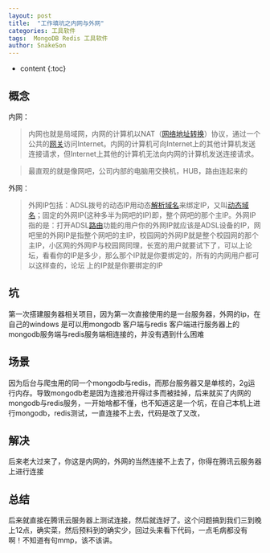```yaml
---
layout: post
title:  "工作填坑之内网与外网"
categories: 工具软件
tags:  MongoDB Redis 工具软件
author: SnakeSon
---
```


* content
{:toc}


## 概念

内网：

> 内网也就是局域网，内网的计算机以NAT（[网络地址转换](https://baike.baidu.com/item/%E7%BD%91%E7%BB%9C%E5%9C%B0%E5%9D%80%E8%BD%AC%E6%8D%A2)）协议，通过一个公共的[网关](https://baike.baidu.com/item/%E7%BD%91%E5%85%B3)访问Internet。内网的计算机可向Internet上的其他计算机发送连接请求，但Internet上其他的计算机无法向内网的计算机发送连接请求。

> 最直观的就是像网吧，公司内部的电脑用交换机，HUB，路由连起来的










外网：

> 外网IP包括：ADSL拨号的动态IP用动态[解析域名](https://baike.baidu.com/item/%E8%A7%A3%E6%9E%90%E5%9F%9F%E5%90%8D)来绑定IP，又叫[动态域名](https://baike.baidu.com/item/%E5%8A%A8%E6%80%81%E5%9F%9F%E5%90%8D)；固定的外网IP(这种多半为网吧的IP)即，整个网吧的那个主IP。外网IP指的是：打开ADSL[路由](https://baike.baidu.com/item/%E8%B7%AF%E7%94%B1)功能的用户你的外网IP就应该是ADSL设备的IP，网吧里的外网IP是指整个网吧的主IP，校园网的外网IP就是整个校园网的那个主IP，小区网的外网IP与校园网同理，长宽的用户就要试下了，可以上论坛，看看你的IP是多少，那么那个IP就是你要绑定的，所有的内网用户都可以这样查的，论坛
上的IP就是你要绑定的IP


## 坑

第一次搭建服务器相关项目，因为第一次直接使用的是一台服务器，外网的ip，在自己的windows 是可以用mongodb 客户端与redis 客户端进行服务器上的mongodb服务端与redis服务端相连接的，并没有遇到什么困难

## 场景

因为后台与爬虫用的同一个mongodb与redis，而那台服务器又是单核的，2g运行内存。导致mongodb老是因为连接池开得过多而被挂掉，后来就买了内网的mongodb与redis服务，一开始啥都不懂，也不知道这是一个坑，在自己本机上进行mongodb，redis测试，一直连接不上去，代码是改了又改，

## 解决

后来老大过来了，你这是内网的，外网的当然连接不上去了，你得在腾讯云服务器上进行连接

## 总结
后来就直接在腾讯云服务器上测试连接，然后就连好了。这个问题搞到我们三到晚上12点，确实菜，然后预料到的确实少，回过头来看下代码，一点毛病都没有啊！不知道有句mmp，该不该讲。



    
	

 
